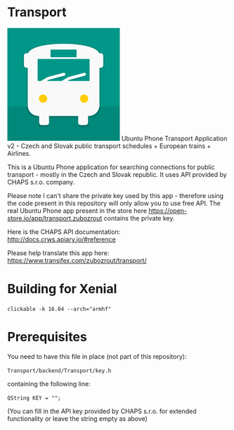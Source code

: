 # Transport
![Transport Logo](https://github.com/zubozrout/Transport/blob/master/Transport/transport.png)
Ubuntu Phone Transport Application v2 - Czech and Slovak public transport schedules + European trains + Airlines.

This is a Ubuntu Phone application for searching connections for public transport - mostly in the Czech and Slovak republic.
It uses API provided by CHAPS s.r.o. company.

Please note I can't share the private key used by this app - therefore using the code present in this repository will only allow you to use free API.
The real Ubuntu Phone app present in the store here https://open-store.io/app/transport.zubozrout contains the private key.

Here is the CHAPS API documentation: http://docs.crws.apiary.io/#reference

Please help translate this app here: https://www.transifex.com/zubozrout/transport/

# Building for Xenial
`clickable -k 16.04 --arch="armhf"`

# Prerequisites
You need to have this file in place (not part of this repository):

`Transport/backend/Transport/key.h`

containing the following line:

`QString KEY = "";`

(You can fill in the API key provided by CHAPS s.r.o. for extended functionality or leave the string empty as above)
